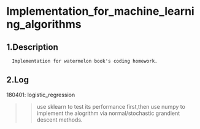 Implementation_for_machine_learning_algorithms
====
1.Description
----
      Implementation for watermelon book's coding homework.
2.Log
----
180401: logistic_regression
>>use sklearn to test its performance first,then use numpy to implement the alogrithm via normal/stochastic grandient descent methods.
